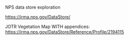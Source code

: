 NPS data store exploration

https://irma.nps.gov/DataStore/


JOTR Vegetation Map WITH appendices:
https://irma.nps.gov/DataStore/Reference/Profile/2194115
